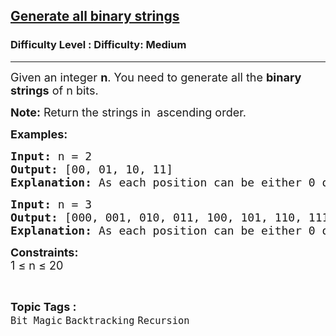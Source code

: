 <h2><a href="https://www.geeksforgeeks.org/problems/generate-all-binary-strings/1">Generate all binary strings</a></h2><h3>Difficulty Level : Difficulty: Medium</h3><hr><div class="problems_problem_content__Xm_eO"><p><span style="font-size: 18px;">Given an integer <strong>n</strong>.&nbsp;You need to generate all the <strong>binary strings</strong> of n bits.</span></p>
<p><span style="font-size: 18px;"><strong>Note:</strong> Return the strings in&nbsp;&nbsp;ascending order.</span></p>
<p><span style="font-size: 18px;"><strong>Examples:</strong></span></p>
<pre><span style="font-size: 18px;"><strong style="font-size: 18px;">Input: </strong><span style="font-size: 18px;">n = 2</span><strong style="font-size: 18px;">
Output: </strong><span style="font-size: 18px;">[00, 01, 10, 11]</span><strong style="font-size: 18px;">
Explanation: </strong><span style="font-size: 18px;">As each position can be either 0 or 1, the total possible combinations are 4.</span></span></pre>
<pre><span style="font-size: 18px;"><strong>Input: </strong>n = 3
<strong>Output: </strong>[000, 001, 010, 011, 100, 101, 110, 111]
<strong>Explanation:</strong> As each position can be either 0 or 1, the total possible combinations are 8.</span></pre>
<p><span style="font-size: 18px;"><strong>Constraints:</strong><br>1 ≤ n ≤ 20</span></p></div><br><p><span style=font-size:18px><strong>Topic Tags : </strong><br><code>Bit Magic</code>&nbsp;<code>Backtracking</code>&nbsp;<code>Recursion</code>&nbsp;